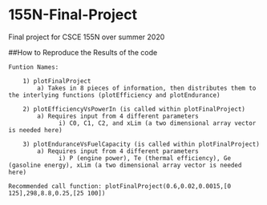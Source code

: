 # 155N-Final-Project
Final project for CSCE 155N over summer 2020 

##How to Reproduce the Results of the code
    
    Funtion Names:
    
        1) plotFinalProject
            a) Takes in 8 pieces of information, then distributes them to the interlying functions (plotEfficiency and plotEndurance)
    
        2) plotEfficiencyVsPowerIn (is called within plotFinalProject)
            a) Requires input from 4 different parameters
                  i) C0, C1, C2, and xLim (a two dimensional array vector is needed here)
                  
        3) plotEnduranceVsFuelCapacity (is called within plotFinalProject)
            a) Requires input from 4 different parameters
                  i) P (engine power), Te (thermal efficiency), Ge (gasoline energy), xLim (a two dimensional array vector is needed here)
                  
    Recommended call function: plotFinalProject(0.6,0.02,0.0015,[0 125],298,8.8,0.25,[25 100])
                  
